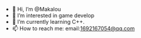 - 👋 Hi, I’m @Makalou
- 👀 I’m interested in game develop
- 🌱 I’m currently learning C++.
- 📫 How to reach me: email:1692167054@qq.com

<!---
Makalou/Makalou is a ✨ special ✨ repository because its `README.md` (this file) appears on your GitHub profile.
You can click the Preview link to take a look at your changes.
--->

